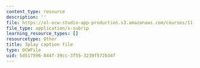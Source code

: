 ```yaml
---
content_type: resource
description: ''
file: https://ol-ocw-studio-app-production.s3.amazonaws.com/courses/11-384-malaysia-sustainable-cities-practicum-spring-2018/5d517596844f39cc3f553239f572b34f_9ICCzJGPaPA.srt
file_type: application/x-subrip
learning_resource_types: []
resourcetype: Other
title: 3play caption file
type: OCWFile
uid: 5d517596-844f-39cc-3f55-3239f572b34f
---
```

